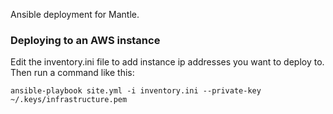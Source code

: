 Ansible deployment for Mantle.

### Deploying to an AWS instance

Edit the inventory.ini file to add instance ip addresses you want to deploy to.
Then run a command like this:

```
ansible-playbook site.yml -i inventory.ini --private-key ~/.keys/infrastructure.pem
```
